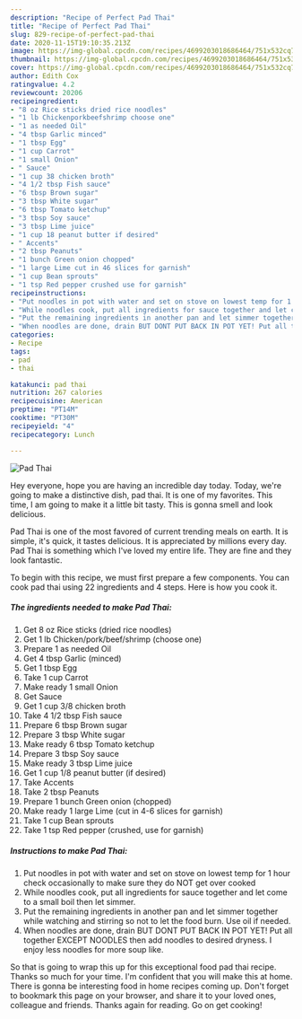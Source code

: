 ```yaml
---
description: "Recipe of Perfect Pad Thai"
title: "Recipe of Perfect Pad Thai"
slug: 829-recipe-of-perfect-pad-thai
date: 2020-11-15T19:10:35.213Z
image: https://img-global.cpcdn.com/recipes/4699203018686464/751x532cq70/pad-thai-recipe-main-photo.jpg
thumbnail: https://img-global.cpcdn.com/recipes/4699203018686464/751x532cq70/pad-thai-recipe-main-photo.jpg
cover: https://img-global.cpcdn.com/recipes/4699203018686464/751x532cq70/pad-thai-recipe-main-photo.jpg
author: Edith Cox
ratingvalue: 4.2
reviewcount: 20206
recipeingredient:
- "8 oz Rice sticks dried rice noodles"
- "1 lb Chickenporkbeefshrimp choose one"
- "1 as needed Oil"
- "4 tbsp Garlic minced"
- "1 tbsp Egg"
- "1 cup Carrot"
- "1 small Onion"
- " Sauce"
- "1 cup 38 chicken broth"
- "4 1/2 tbsp Fish sauce"
- "6 tbsp Brown sugar"
- "3 tbsp White sugar"
- "6 tbsp Tomato ketchup"
- "3 tbsp Soy sauce"
- "3 tbsp Lime juice"
- "1 cup 18 peanut butter if desired"
- " Accents"
- "2 tbsp Peanuts"
- "1 bunch Green onion chopped"
- "1 large Lime cut in 46 slices for garnish"
- "1 cup Bean sprouts"
- "1 tsp Red pepper crushed use for garnish"
recipeinstructions:
- "Put noodles in pot with water and set on stove on lowest temp for 1 hour check occasionally to make sure they do NOT get over cooked"
- "While noodles cook, put all ingredients for sauce together and let come to a small boil then let simmer."
- "Put the remaining ingredients in another pan and let simmer together while watching and stirring so not to let the food burn. Use oil if needed."
- "When noodles are done, drain BUT DONT PUT BACK IN POT YET! Put all together EXCEPT NOODLES then add noodles to desired dryness. I enjoy less noodles for more soup like."
categories:
- Recipe
tags:
- pad
- thai

katakunci: pad thai 
nutrition: 267 calories
recipecuisine: American
preptime: "PT14M"
cooktime: "PT30M"
recipeyield: "4"
recipecategory: Lunch

---
```



![Pad Thai](https://img-global.cpcdn.com/recipes/4699203018686464/751x532cq70/pad-thai-recipe-main-photo.jpg)

Hey everyone, hope you are having an incredible day today. Today, we're going to make a distinctive dish, pad thai. It is one of my favorites. This time, I am going to make it a little bit tasty. This is gonna smell and look delicious.

Pad Thai is one of the most favored of current trending meals on earth. It is simple, it's quick, it tastes delicious. It is appreciated by millions every day. Pad Thai is something which I've loved my entire life. They are fine and they look fantastic.




To begin with this recipe, we must first prepare a few components. You can cook pad thai using 22 ingredients and 4 steps. Here is how you cook it.

<!--inarticleads1-->

##### The ingredients needed to make Pad Thai:

1. Get 8 oz Rice sticks (dried rice noodles)
1. Get 1 lb Chicken/pork/beef/shrimp (choose one)
1. Prepare 1 as needed Oil
1. Get 4 tbsp Garlic (minced)
1. Get 1 tbsp Egg
1. Take 1 cup Carrot
1. Make ready 1 small Onion
1. Get  Sauce
1. Get 1 cup 3/8 chicken broth
1. Take 4 1/2 tbsp Fish sauce
1. Prepare 6 tbsp Brown sugar
1. Prepare 3 tbsp White sugar
1. Make ready 6 tbsp Tomato ketchup
1. Prepare 3 tbsp Soy sauce
1. Make ready 3 tbsp Lime juice
1. Get 1 cup 1/8 peanut butter (if desired)
1. Take  Accents
1. Take 2 tbsp Peanuts
1. Prepare 1 bunch Green onion (chopped)
1. Make ready 1 large Lime (cut in 4-6 slices for garnish)
1. Take 1 cup Bean sprouts
1. Take 1 tsp Red pepper (crushed, use for garnish)




<!--inarticleads2-->

##### Instructions to make Pad Thai:

1. Put noodles in pot with water and set on stove on lowest temp for 1 hour check occasionally to make sure they do NOT get over cooked
1. While noodles cook, put all ingredients for sauce together and let come to a small boil then let simmer.
1. Put the remaining ingredients in another pan and let simmer together while watching and stirring so not to let the food burn. Use oil if needed.
1. When noodles are done, drain BUT DONT PUT BACK IN POT YET! Put all together EXCEPT NOODLES then add noodles to desired dryness. I enjoy less noodles for more soup like.




So that is going to wrap this up for this exceptional food pad thai recipe. Thanks so much for your time. I'm confident that you will make this at home. There is gonna be interesting food in home recipes coming up. Don't forget to bookmark this page on your browser, and share it to your loved ones, colleague and friends. Thanks again for reading. Go on get cooking!
